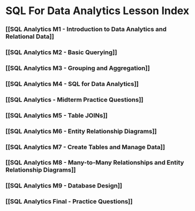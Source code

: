 # SQL For Data Analytics Lesson Index


### [[SQL Analytics M1 - Introduction to Data Analytics and Relational Data]]

### [[SQL Analytics M2 - Basic Querying]]

### [[SQL Analytics M3 - Grouping and Aggregation]]

### [[SQL Analytics M4 - SQL for Data Analytics]]

### [[SQL Analytics - Midterm Practice Questions]]

### [[SQL Analytics M5 - Table JOINs]]

### [[SQL Analytics M6 - Entity Relationship Diagrams]]

### [[SQL Analytics M7 - Create Tables and Manage Data]]

### [[SQL Analytics M8 - Many-to-Many Relationships and Entity Relationship Diagrams]]

### [[SQL Analytics M9 - Database Design]]

### [[SQL Analytics Final - Practice Questions]]